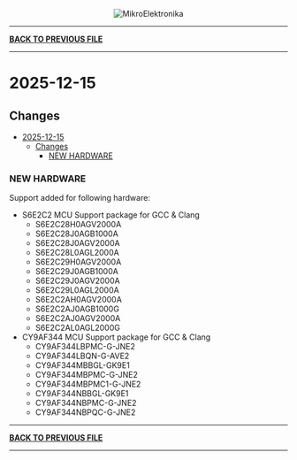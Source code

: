 <p align="center">
  <img src="http://www.mikroe.com/img/designs/beta/logo_small.png?raw=true" alt="MikroElektronika"/>
</p>

---

**[BACK TO PREVIOUS FILE](../changelog.md)**

---

# 2025-12-15

## Changes

- [2025-12-15](#2025-12-15)
  - [Changes](#changes)
    - [NEW HARDWARE](#new-hardware)

### NEW HARDWARE

Support added for following hardware:

+ S6E2C2 MCU Support package for GCC & Clang
  + S6E2C28H0AGV2000A
  + S6E2C28J0AGB1000A
  + S6E2C28J0AGV2000A
  + S6E2C28L0AGL2000A
  + S6E2C29H0AGV2000A
  + S6E2C29J0AGB1000A
  + S6E2C29J0AGV2000A
  + S6E2C29L0AGL2000A
  + S6E2C2AH0AGV2000A
  + S6E2C2AJ0AGB1000G
  + S6E2C2AJ0AGV2000A
  + S6E2C2AL0AGL2000G
+ CY9AF344 MCU Support package for GCC & Clang
  + CY9AF344LBPMC-G-JNE2
  + CY9AF344LBQN-G-AVE2
  + CY9AF344MBBGL-GK9E1
  + CY9AF344MBPMC-G-JNE2
  + CY9AF344MBPMC1-G-JNE2
  + CY9AF344NBBGL-GK9E1
  + CY9AF344NBPMC-G-JNE2
  + CY9AF344NBPQC-G-JNE2

---

**[BACK TO PREVIOUS FILE](../changelog.md)**

---
